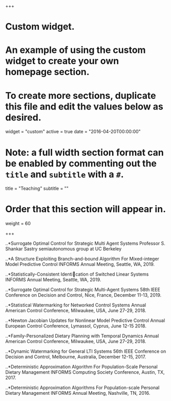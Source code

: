 +++
# Custom widget.
# An example of using the custom widget to create your own homepage section.
# To create more sections, duplicate this file and edit the values below as desired.
widget = "custom"
active = true
date = "2016-04-20T00:00:00"

# Note: a full width section format can be enabled by commenting out the `title` and `subtitle` with a `#`.
title = "Teaching"
subtitle = ""

# Order that this section will appear in.
weight = 60

+++

..*Surrogate Optimal Control for Strategic Multi Agent Systems
Professor S. Shankar Sastry semiautonomous group at UC Berkeley

..*A Structure Exploiting Branch-and-bound Algorithm For Mixed-integer Model Predictive Control
INFORMS Annual Meeting, Seattle, WA, 2019.

..*Statistically-Consistent Identication of Switched Linear Systems
INFORMS Annual Meeting, Seattle, WA, 2019.

..*Surrogate Optimal Control for Strategic Multi-Agent Systems
58th IEEE Conference on Decision and Control, Nice, France, December 11-13, 2019.

..*Statistical Watermarking for Networked Control Systems
Annual American Control Conference, Milwaukee, USA, June 27-29, 2018.

..*Newton Jacobian Updates for Nonlinear Model Predictive Control
Annual European Control Conference, Lymassol, Cyprus, June 12-15 2018.

..*Family-Personalized Dietary Planning with Temporal Dynamics
Annual American Control Conference, Milwaukee, USA, June 27-29, 2018.

..*Dynamic Watermarking for General LTI Systems
56th IEEE Conference on Decision and Control, Melbourne, Australia, December 12-15, 2017.

..*Deterministic Approximation Algorithm For Population-Scale Personal Dietary Management
INFORMS Computing Society Conference, Austin, TX, 2017.

..*Deterministic Approximation Algorithms For Population-scale Personal Dietary Management
INFORMS Annual Meeting, Nashville, TN, 2016.